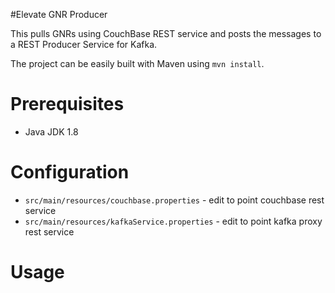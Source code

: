 #Elevate GNR Producer

This pulls GNRs using CouchBase REST service and posts the messages to a REST Producer Service for Kafka.

The project can be easily built with Maven using `mvn install`.

# Prerequisites

- Java JDK 1.8

# Configuration

- `src/main/resources/couchbase.properties` - edit to point couchbase rest service
- `src/main/resources/kafkaService.properties` - edit to point kafka proxy rest service

# Usage

